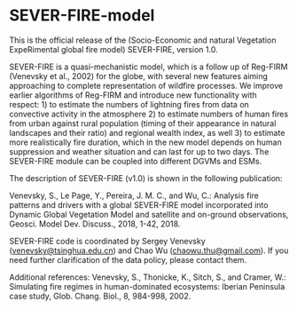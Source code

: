 # SEVER-FIRE-model
This is the official release of the (Socio-Economic and natural Vegetation ExpeRimental global fire model) SEVER-FIRE, version 1.0. 

SEVER-FIRE is a quasi-mechanistic model, which is a follow up of Reg-FIRM (Venevsky et al., 2002) for the globe, with several new features aiming approaching to complete representation of wildfire processes. We improve earlier algorithms of Reg-FIRM and introduce new functionality with respect: 1) to estimate the numbers of lightning fires from data on convective activity in the atmosphere 2) to estimate numbers of human fires from urban against rural population (timing of their appearance in natural landscapes and their ratio) and regional wealth index, as well 3) to estimate more realistically fire duration, which in the new model depends on human suppression and weather situation and can last for up to two days. The SEVER-FIRE module can be coupled into different DGVMs and ESMs.

The description of SEVER-FIRE (v1.0) is shown in the following publication:

Venevsky, S., Le Page, Y., Pereira, J. M. C., and Wu, C.: Analysis fire patterns and drivers with a global SEVER-FIRE model incorporated into Dynamic Global Vegetation Model and satellite and on-ground observations, Geosci. Model Dev. Discuss., 2018, 1-42, 2018.

SEVER-FIRE code is coordinated by Sergey Venevsky (venevsky@tsinghua.edu.cn) and Chao Wu (chaowu.thu@gmail.com). If you need further clarification of the data policy, please contact them.

Additional references:
Venevsky, S., Thonicke, K., Sitch, S., and Cramer, W.: Simulating fire regimes in human-dominated ecosystems: Iberian Peninsula case study, Glob. Chang. Biol., 8, 984-998, 2002.

